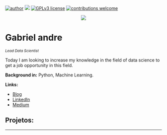 [![author](https://img.shields.io/badge/author-gabrielandre-red.svg)](https://www.linkedin.com/in/carlosfab) [![](https://img.shields.io/badge/python-3.7+-blue.svg)](https://www.python.org/downloads/release/python-365/) [![GPLv3 license](https://img.shields.io/badge/License-GPLv3-blue.svg)](http://perso.crans.org/besson/LICENSE.html) [![contributions welcome](https://img.shields.io/badge/contributions-welcome-brightgreen.svg?style=flat)](https://github.com/Gabrielandre02/Data-science)

<p align="center">
  <img src="https://i.imgur.com/UBTEv2e.png" >
</p>

# Gabriel andre
<sub>*Lead Data Scientist*</sub>

Today I am looking to increase my knowledge in the field of data science to get a job opportunity in this field.


**Background in:** Python, Machine Learning.

**Links:**
* [Blog]()
* [LinkedIn](https://www.linkedin.com/in/gabriel-andre-01429a213/)
* [Medium]()


## Projetos:



---
